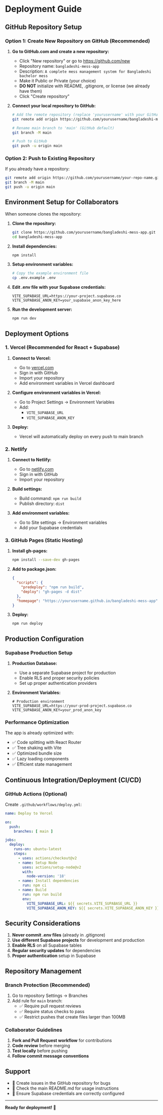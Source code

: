# Deployment Guide

## GitHub Repository Setup

### Option 1: Create New Repository on GitHub (Recommended)

1. **Go to GitHub.com and create a new repository:**
   - Click "New repository" or go to https://github.com/new
   - Repository name: `bangladeshi-mess-app`
   - Description: `A complete mess management system for Bangladeshi bachelor mess`
   - Make it Public or Private (your choice)
   - **DO NOT** initialize with README, .gitignore, or license (we already have them)
   - Click "Create repository"

2. **Connect your local repository to GitHub:**
   ```bash
   # Add the remote repository (replace 'yourusername' with your GitHub username)
   git remote add origin https://github.com/yourusername/bangladeshi-mess-app.git
   
   # Rename main branch to 'main' (GitHub default)
   git branch -M main
   
   # Push to GitHub
   git push -u origin main
   ```

### Option 2: Push to Existing Repository

If you already have a repository:
```bash
git remote add origin https://github.com/yourusername/your-repo-name.git
git branch -M main
git push -u origin main
```

## Environment Setup for Collaborators

When someone clones the repository:

1. **Clone the repository:**
   ```bash
   git clone https://github.com/yourusername/bangladeshi-mess-app.git
   cd bangladeshi-mess-app
   ```

2. **Install dependencies:**
   ```bash
   npm install
   ```

3. **Setup environment variables:**
   ```bash
   # Copy the example environment file
   cp .env.example .env
   ```

4. **Edit .env file with your Supabase credentials:**
   ```env
   VITE_SUPABASE_URL=https://your-project.supabase.co
   VITE_SUPABASE_ANON_KEY=your_supabase_anon_key_here
   ```

5. **Run the development server:**
   ```bash
   npm run dev
   ```

## Deployment Options

### 1. Vercel (Recommended for React + Supabase)

1. **Connect to Vercel:**
   - Go to [vercel.com](https://vercel.com)
   - Sign in with GitHub
   - Import your repository
   - Add environment variables in Vercel dashboard

2. **Configure environment variables in Vercel:**
   - Go to Project Settings → Environment Variables
   - Add:
     - `VITE_SUPABASE_URL`
     - `VITE_SUPABASE_ANON_KEY`

3. **Deploy:**
   - Vercel will automatically deploy on every push to main branch

### 2. Netlify

1. **Connect to Netlify:**
   - Go to [netlify.com](https://netlify.com)
   - Sign in with GitHub
   - Import your repository

2. **Build settings:**
   - Build command: `npm run build`
   - Publish directory: `dist`

3. **Add environment variables:**
   - Go to Site settings → Environment variables
   - Add your Supabase credentials

### 3. GitHub Pages (Static Hosting)

1. **Install gh-pages:**
   ```bash
   npm install --save-dev gh-pages
   ```

2. **Add to package.json:**
   ```json
   {
     "scripts": {
       "predeploy": "npm run build",
       "deploy": "gh-pages -d dist"
     },
     "homepage": "https://yourusername.github.io/bangladeshi-mess-app"
   }
   ```

3. **Deploy:**
   ```bash
   npm run deploy
   ```

## Production Configuration

### Supabase Production Setup

1. **Production Database:**
   - Use a separate Supabase project for production
   - Enable RLS and proper security policies
   - Set up proper authentication providers

2. **Environment Variables:**
   ```env
   # Production environment
   VITE_SUPABASE_URL=https://your-prod-project.supabase.co
   VITE_SUPABASE_ANON_KEY=your_prod_anon_key
   ```

### Performance Optimization

The app is already optimized with:
- ✅ Code splitting with React Router
- ✅ Tree shaking with Vite
- ✅ Optimized bundle size
- ✅ Lazy loading components
- ✅ Efficient state management

## Continuous Integration/Deployment (CI/CD)

### GitHub Actions (Optional)

Create `.github/workflows/deploy.yml`:

```yaml
name: Deploy to Vercel

on:
  push:
    branches: [ main ]

jobs:
  deploy:
    runs-on: ubuntu-latest
    steps:
      - uses: actions/checkout@v2
      - name: Setup Node
        uses: actions/setup-node@v2
        with:
          node-version: '18'
      - name: Install dependencies
        run: npm ci
      - name: Build
        run: npm run build
        env:
          VITE_SUPABASE_URL: ${{ secrets.VITE_SUPABASE_URL }}
          VITE_SUPABASE_ANON_KEY: ${{ secrets.VITE_SUPABASE_ANON_KEY }}
```

## Security Considerations

1. **Never commit .env files** (already in .gitignore)
2. **Use different Supabase projects** for development and production
3. **Enable RLS** on all Supabase tables
4. **Regular security updates** for dependencies
5. **Proper authentication** setup in Supabase

## Repository Management

### Branch Protection (Recommended)

1. Go to repository Settings → Branches
2. Add rule for `main` branch:
   - ✅ Require pull request reviews
   - ✅ Require status checks to pass
   - ✅ Restrict pushes that create files larger than 100MB

### Collaborator Guidelines

1. **Fork and Pull Request workflow** for contributions
2. **Code review** before merging
3. **Test locally** before pushing
4. **Follow commit message conventions**

## Support

- 📧 Create issues in the GitHub repository for bugs
- 📖 Check the main README.md for usage instructions
- 🔧 Ensure Supabase credentials are correctly configured

---

**Ready for deployment! 🚀**